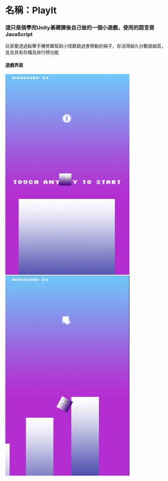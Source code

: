 # 名稱：PlayIt
###  這只是個學完Unity基礎課後自己做的一個小遊戲，使用的語言是JavaScript
玩家要透過點擊手機熒幕幫助小怪獸跳過會移動的梯子，存活得越久分數就越高，並且具有存檔及排行榜功能  

#### 遊戲界面  
![image](https://github.com/pptl/unityFirstGame/blob/master/01.jpg)
![image](https://github.com/pptl/unityFirstGame/blob/master/02.jpg)


